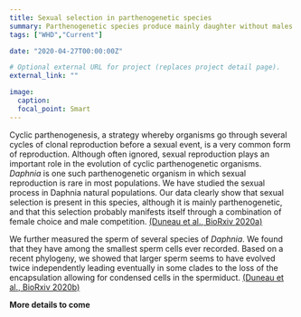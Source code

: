 ```yaml
---
title: Sexual selection in parthenogenetic species
summary: Parthenogenetic species produce mainly daughter without males. We study the selection during the rare event of sexual reproduction.
tags: ["WHD","Current"]

date: "2020-04-27T00:00:00Z"

# Optional external URL for project (replaces project detail page).
external_link: ""

image:
  caption:
  focal_point: Smart
---
```


Cyclic parthenogenesis, a strategy whereby organisms go through several cycles of clonal reproduction before a sexual event, is a very common form of reproduction. Although often ignored, sexual reproduction plays an important role in the evolution of cyclic parthenogenetic organisms. <i>Daphnia</i> is one such parthenogenetic organism in which sexual reproduction is rare in most populations. We have studied the sexual process in Daphnia natural populations. Our data clearly show that sexual selection is present in this species, although it is mainly parthenogenetic, and that this selection probably manifests itself through a combination of female choice and male competition. [(Duneau et al., BioRxiv 2020a)](Duneau_SexSelPart.pdf)


We further measured the sperm of several species of <i>Daphnia</i>. We found that they have among the smallest sperm cells ever recorded. Based on a recent phylogeny, we showed that larger sperm seems to have evolved twice independently leading eventually in some clades to the loss of the encapsulation allowing for condensed cells in the spermiduct. [(Duneau et al., BioRxiv 2020b)](Duneau_SpermEvol.pdf)

<b>More details to come</b>
